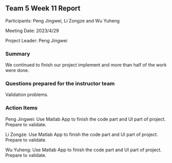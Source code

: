 ## Team 5 Week 11 Report

Participants: Peng Jingwei, Li Zongze and Wu Yuheng  

Meeting Date: 2023/4/29

Project Leader:  Peng Jingwei

### Summary

We continued to finish our project implement and more than half of the work were done.

### Questions prepared for the instructor team

Validation problems.

### Action Items

Peng Jingwei: Use Matlab App to finish the code part and UI part of project. Prepare to validate.

Li Zongze: Use Matlab App to finish the code part and UI part of project. Prepare to validate.

Wu Yuheng: Use Matlab App to finish the code part and UI part of project. Prepare to validate.